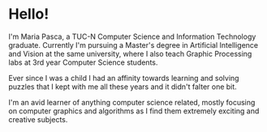 # Hello!

I'm Maria Pasca, a TUC-N Computer Science and Information Technology graduate. Currently I'm pursuing a Master's degree in Artificial Intelligence and Vision at the same university, where I also teach Graphic Processing labs at 3rd year Computer Science students.

Ever since I was a child I had an affinity towards learning and solving puzzles that I kept with me all these years and it didn't falter one bit.

I'm an avid learner of anything computer science related, mostly focusing on computer graphics and algorithms as I find them extremely exciting and creative subjects.
